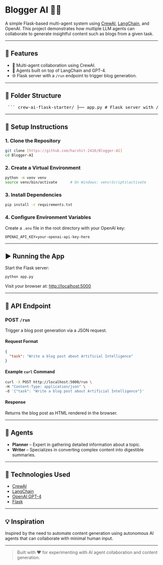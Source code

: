 # Blogger AI 🚀🤖

A simple Flask-based multi-agent system using [CrewAI](https://github.com/joaomdmoura/crewai), [LangChain](https://www.langchain.com/), and OpenAI. This project demonstrates how multiple LLM agents can collaborate to generate insightful content such as blogs from a given task.

---

## 🔧 Features

- 🔁 Multi-agent collaboration using CrewAI.
- 🧠 Agents built on top of LangChain and GPT-4.
- 🌐 Flask server with a `/run` endpoint to trigger blog generation.

---

## 📁 Folder Structure

<pre> ``` crew-ai-flask-starter/ ├── app.py # Flask server with /run endpoint ├── agents.py # Agent definitions and Crew setup ├── requirements.txt # Python dependencies └── .env # OpenAI API key ``` </pre>




---

## 🧪 Setup Instructions

### 1. Clone the Repository

```bash
git clone [https://github.com/harshit-2410/Blogger-AI]
cd Blogger-AI
````

### 2. Create a Virtual Environment

```bash
python -m venv venv
source venv/bin/activate      # On Windows: venv\Scripts\activate
```

### 3. Install Dependencies

```bash
pip install -r requirements.txt
```

### 4. Configure Environment Variables

Create a `.env` file in the root directory with your OpenAI key:

```env
OPENAI_API_KEY=your-openai-api-key-here
```

---

## ▶️ Running the App

Start the Flask server:

```bash
python app.py
```

Visit your browser at: [http://localhost:5000](http://localhost:5000)

---

## 📡 API Endpoint

### POST `/run`

Trigger a blog post generation via a JSON request.

#### Request Format

```json
{
  "task": "Write a blog post about Artificial Intelligence"
}
```

#### Example `curl` Command

```bash
curl -X POST http://localhost:5000/run \
-H "Content-Type: application/json" \
-d '{"task": "Write a blog post about Artificial Intelligence"}'
```

#### Response

Returns the blog post as HTML rendered in the browser.

---

## 🤖 Agents

* **Planner** – Expert in gathering detailed information about a topic.
* **Writer** – Specializes in converting complex content into digestible summaries.

---

## 🧩 Technologies Used

* [CrewAI](https://github.com/joaomdmoura/crewai)
* [LangChain](https://www.langchain.com/)
* [OpenAI GPT-4](https://platform.openai.com/)
* [Flask](https://flask.palletsprojects.com/)

---

## 💡 Inspiration

Inspired by the need to automate content generation using autonomous AI agents that can collaborate with minimal human input.

---



> Built with ❤️ for experimenting with AI agent collaboration and content generation.

```
